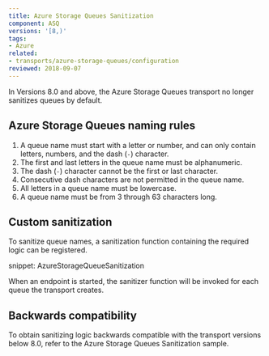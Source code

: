 ```yaml
---
title: Azure Storage Queues Sanitization
component: ASQ
versions: '[8,)'
tags:
- Azure
related:
- transports/azure-storage-queues/configuration
reviewed: 2018-09-07
---
```



In Versions 8.0 and above, the Azure Storage Queues transport no longer sanitizes queues by default.


## Azure Storage Queues naming rules

 1. A queue name must start with a letter or number, and can only contain letters, numbers, and the dash (`-`) character.
 1. The first and last letters in the queue name must be alphanumeric.
 1. The dash (`-`) character cannot be the first or last character.
 1. Consecutive dash characters are not permitted in the queue name.
 1. All letters in a queue name must be lowercase.
 1. A queue name must be from 3 through 63 characters long.


## Custom sanitization

To sanitize queue names, a sanitization function containing the required logic can be registered.

snippet: AzureStorageQueueSanitization

When an endpoint is started, the sanitizer function will be invoked for each queue the transport creates.


## Backwards compatibility

To obtain sanitizing logic backwards compatible with the transport versions below 8.0, refer to the Azure Storage Queues Sanitization sample. 